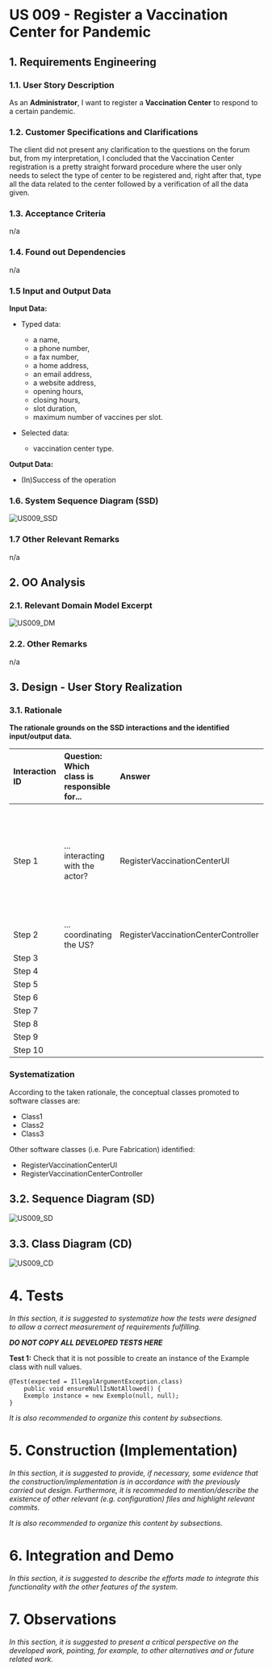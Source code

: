 # US 009 - Register a Vaccination Center for Pandemic

## 1. Requirements Engineering



### 1.1. User Story Description

As an **Administrator**, I want to register a **Vaccination Center** to respond to a certain pandemic.

### 1.2. Customer Specifications and Clarifications 

The client did not present any clarification to the questions on the forum but, from my interpretation, I concluded that the Vaccination Center registration is a pretty straight forward procedure where the user only
needs to select the type of center to be registered and, right after that, type all the data related to the center followed by a verification of all the data given.

### 1.3. Acceptance Criteria

n/a

### 1.4. Found out Dependencies

n/a

### 1.5 Input and Output Data

**Input Data:**

* Typed data:
    * a name,
    * a phone number,
    * a fax number,
    * a home address,
    * an email address,
    * a website address,
    * opening hours,
    * closing hours,
    * slot duration,
    * maximum number of vaccines per slot.

* Selected data:
    * vaccination center type.
    
**Output Data:**

* (In)Success of the operation
### 1.6. System Sequence Diagram (SSD)

![US009_SSD](US009_SSD.svg)


### 1.7 Other Relevant Remarks

n/a

## 2. OO Analysis

### 2.1. Relevant Domain Model Excerpt 

![US009_DM](US009_DM.svg)

### 2.2. Other Remarks

n/a


## 3. Design - User Story Realization 

### 3.1. Rationale

**The rationale grounds on the SSD interactions and the identified input/output data.**

| Interaction ID | Question: Which class is responsible for... | Answer  | Justification (with patterns)  |
|:-------------  |:--------------------- |:------------|:---------------------------- |
| Step 1  		 |	... interacting with the actor?						 |RegisterVaccinationCenterUI             |Pure Fabrication: there is no reason to assign this responsibility to any existing class in the Domain Model.                              |
| Step 2  		 |	... coordinating the US?							 |RegisterVaccinationCenterController             |Controller                              |
| Step 3  		 |							 |             |                              |
| Step 4  		 |							 |             |                              |
| Step 5  		 |							 |             |                              |
| Step 6  		 |							 |             |                              |              
| Step 7  		 |							 |             |                              |
| Step 8  		 |							 |             |                              |
| Step 9  		 |							 |             |                              |
| Step 10  		 |							 |             |                              |  


### Systematization ##

According to the taken rationale, the conceptual classes promoted to software classes are: 

 * Class1
 * Class2
 * Class3

Other software classes (i.e. Pure Fabrication) identified: 
 * RegisterVaccinationCenterUI  
 * RegisterVaccinationCenterController

## 3.2. Sequence Diagram (SD)

![US009_SD](US009_SD.svg)

## 3.3. Class Diagram (CD)

![US009_CD](US009_CD.svg)

# 4. Tests 
*In this section, it is suggested to systematize how the tests were designed to allow a correct measurement of requirements fulfilling.* 

**_DO NOT COPY ALL DEVELOPED TESTS HERE_**

**Test 1:** Check that it is not possible to create an instance of the Example class with null values. 

	@Test(expected = IllegalArgumentException.class)
		public void ensureNullIsNotAllowed() {
		Exemplo instance = new Exemplo(null, null);
	}

*It is also recommended to organize this content by subsections.* 

# 5. Construction (Implementation)

*In this section, it is suggested to provide, if necessary, some evidence that the construction/implementation is in accordance with the previously carried out design. Furthermore, it is recommeded to mention/describe the existence of other relevant (e.g. configuration) files and highlight relevant commits.*

*It is also recommended to organize this content by subsections.* 

# 6. Integration and Demo 

*In this section, it is suggested to describe the efforts made to integrate this functionality with the other features of the system.*


# 7. Observations

*In this section, it is suggested to present a critical perspective on the developed work, pointing, for example, to other alternatives and or future related work.*





